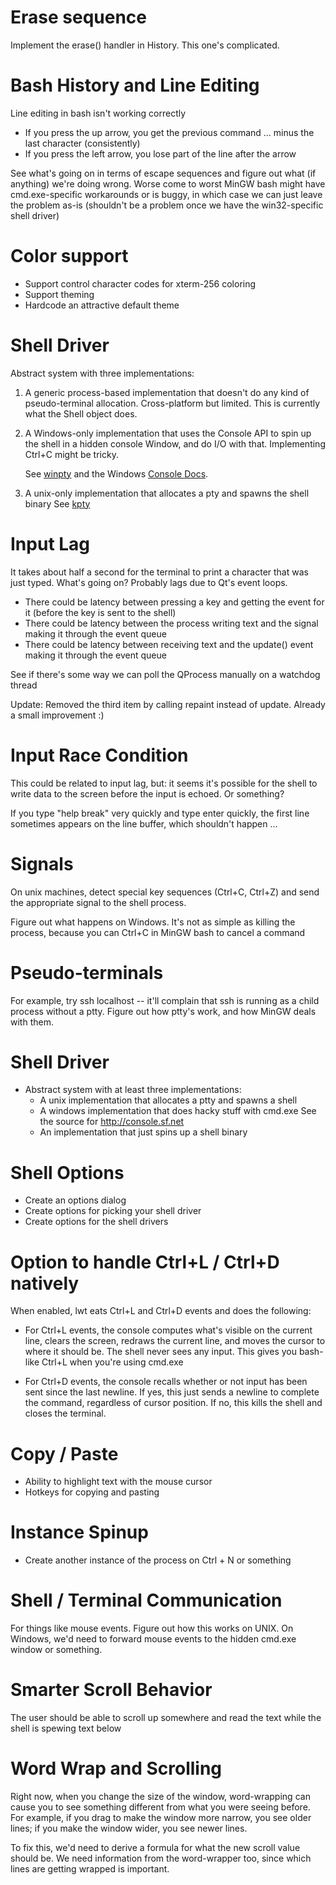 
# Erase sequence

Implement the erase() handler in History. This one's complicated.

# Bash History and Line Editing

Line editing in bash isn't working correctly

* If you press the up arrow, you get the previous command ... minus the last
  character (consistently)
* If you press the left arrow, you lose part of the line after the arrow

See what's going on in terms of escape sequences and figure out what (if
anything) we're doing wrong. Worse come to worst MinGW bash might have
cmd.exe-specific workarounds or is buggy, in which case we can just leave the
problem as-is (shouldn't be a problem once we have the win32-specific shell
driver)

# Color support

* Support control character codes for xterm-256 coloring
* Support theming
* Hardcode an attractive default theme

# Shell Driver

Abstract system with three implementations:

1. A generic process-based implementation that doesn't do any kind of
   pseudo-terminal allocation. Cross-platform but limited. This is currently
   what the Shell object does.

2. A Windows-only implementation that uses the Console API to spin up the shell
   in a hidden console Window, and do I/O with that. Implementing Ctrl+C might
   be tricky.

   See [winpty](https://github.com/rprichard/winpty) and the Windows
   [Console Docs](http://msdn.microsoft.com/en-us/library/windows/desktop/ms682010(v=vs.85).aspx).

3. A unix-only implementation that allocates a pty and spawns the shell binary
   See [kpty](http://api.kde.org/4.x-api/kdelibs-apidocs/kpty/html/)

# Input Lag

It takes about half a second for the terminal to print a character that was
just typed. What's going on? Probably lags due to Qt's event loops.

* There could be latency between pressing a key and getting the event for it
  (before the key is sent to the shell)
* There could be latency between the process writing text and the signal making
  it through the event queue
* There could be latency between receiving text and the update() event making
  it through the event queue

See if there's some way we can poll the QProcess manually on a watchdog thread

Update: Removed the third item by calling repaint instead of update. Already a
small improvement :)

# Input Race Condition

This could be related to input lag, but: it seems it's possible for the shell
to write data to the screen before the input is echoed. Or something? 

If you type "help break" very quickly and type enter quickly, the first line
sometimes appears on the line buffer, which shouldn't happen ...

# Signals

On unix machines, detect special key sequences (Ctrl+C, Ctrl+Z) and send the
appropriate signal to the shell process. 

Figure out what happens on Windows. It's not as simple as killing the process,
because you can Ctrl+C in MinGW bash to cancel a command

# Pseudo-terminals

For example, try ssh localhost -- it'll complain that ssh is running as a child
process without a ptty. Figure out how ptty's work, and how MinGW deals with
them.

# Shell Driver

* Abstract system with at least three implementations:
    * A unix implementation that allocates a ptty and spawns a shell
    * A windows implementation that does hacky stuff with cmd.exe
      See the source for http://console.sf.net
    * An implementation that just spins up a shell binary

# Shell Options

* Create an options dialog
* Create options for picking your shell driver
* Create options for the shell drivers

# Option to handle Ctrl+L / Ctrl+D natively

When enabled, lwt eats Ctrl+L and Ctrl+D events and does the following:

* For Ctrl+L events, the console computes what's visible on the current line,
  clears the screen, redraws the current line, and moves the cursor to where it
  should be. The shell never sees any input. This gives you bash-like Ctrl+L
  when you're using cmd.exe

* For Ctrl+D events, the console recalls whether or not input has been sent
  since the last newline. If yes, this just sends a newline to complete the
  command, regardless of cursor position. If no, this kills the shell and
  closes the terminal.

# Copy / Paste

* Ability to highlight text with the mouse cursor
* Hotkeys for copying and pasting

# Instance Spinup

* Create another instance of the process on Ctrl + N or something

# Shell / Terminal Communication

For things like mouse events. Figure out how this works on UNIX. On Windows,
we'd need to forward mouse events to the hidden cmd.exe window or something.

# Smarter Scroll Behavior

The user should be able to scroll up somewhere and read the text while the
shell is spewing text below

# Word Wrap and Scrolling

Right now, when you change the size of the window, word-wrapping can cause you
to see something different from what you were seeing before. For example, if
you drag to make the window more narrow, you see older lines; if you make the
window wider, you see newer lines.

To fix this, we'd need to derive a formula for what the new scroll value should
be. We need information from the word-wrapper too, since which lines are
getting wrapped is important. 

